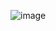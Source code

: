 ![image](https://github.com/yl-me/LearnOpenGL/blob/master/2%E5%85%89%E7%85%A7/2.5%E6%8A%95%E5%85%89%E7%89%A9/1Direction%20Light/Directional%20Light.png)
